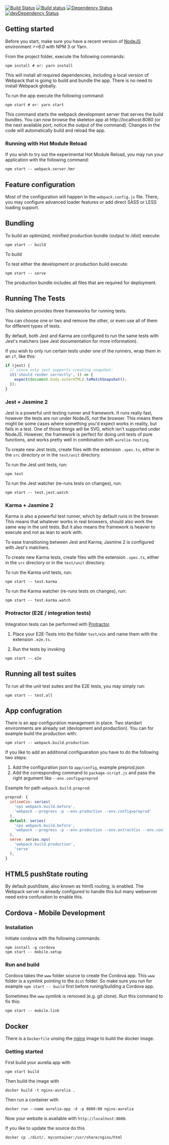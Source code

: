 [![Build Status](https://api.travis-ci.org/w3tecch/aurelia-typescript-boilerplate.svg?branch=master)](https://travis-ci.org/w3tecch/aurelia-typescript-boilerplate)
[![Build status](https://ci.appveyor.com/api/projects/status/7oyx5vxl6ue6oqsf/branch/master?svg=true)](https://ci.appveyor.com/project/dweber019/aurelia-typescript-boilerplate/branch/master)
[![Dependency Status](https://david-dm.org/w3tecch/aurelia-typescript-boilerplate.svg)](https://david-dm.org/w3tecch/aurelia-typescript-boilerplate)
[![devDependency Status](https://david-dm.org/w3tecch/aurelia-typescript-boilerplate/dev-status.svg)](https://david-dm.org/w3tecch/aurelia-typescript-boilerplate#info=devDependencies)

## Getting started

Before you start, make sure you have a recent version of [NodeJS](http://nodejs.org/) environment *>=6.0* with NPM 3 or Yarn.

From the project folder, execute the following commands:

```shell
npm install # or: yarn install
```

This will install all required dependencies, including a local version of Webpack that is going to
build and bundle the app. There is no need to install Webpack globally.

To run the app execute the following command:

```shell
npm start # or: yarn start
```

This command starts the webpack development server that serves the build bundles.
You can now browse the skeleton app at http://localhost:8080 (or the next available port, notice the output of the command). Changes in the code
will automatically build and reload the app.

### Running with Hot Module Reload

If you wish to try out the experimental Hot Module Reload, you may run your application with the following command:

```shell
npm start -- webpack.server.hmr
```

## Feature configuration

Most of the configuration will happen in the `webpack.config.js` file.
There, you may configure advanced loader features or add direct SASS or LESS loading support.

## Bundling

To build an optimized, minified production bundle (output to /dist) execute:

```shell
npm start -- build
```

To build

To test either the development or production build execute:

```shell
npm start -- serve
```

The production bundle includes all files that are required for deployment.

## Running The Tests

This skeleton provides three frameworks for running tests.

You can choose one or two and remove the other, or even use all of them for different types of tests.

By default, both Jest and Karma are configured to run the same tests with Jest's matchers (see Jest documentation for more information).

If you wish to only run certain tests under one of the runners, wrap them in an `if`, like this:

```js
if (jest) {
  // since only jest supports creating snapshot:
  it('should render correctly', () => {
    expect(document.body.outerHTML).toMatchSnapshot();
  });
}
```

### Jest + Jasmine 2

Jest is a powerful unit testing runner and framework.
It runs really fast, however the tests are run under NodeJS, not the browser.
This means there might be some cases where something you'd expect works in reality, but fails in a test. One of those things will be SVG, which isn't supported under NodeJS. However, the framework is perfect for doing unit tests of pure functions, and works pretty well in combination with `aurelia-testing`.

To create new Jest tests, create files with the extension `.spec.ts`, either in the `src` directory or in the `test/unit` directory.

To run the Jest unit tests, run:

```shell
npm test
```

To run the Jest watcher (re-runs tests on changes), run:

```shell
npm start -- test.jest.watch
```

### Karma + Jasmine 2

Karma is also a powerful test runner, which by default runs in the browser. This means that whatever works in real browsers, should also work the same way in the unit tests. But it also means the framework is heavier to execute and not as lean to work with.

To ease transitioning between Jest and Karma, Jasmine 2 is configured with Jest's matchers.

To create new Karma tests, create files with the extension `.spec.ts`, either in the `src` directory or in the `test/unit` directory.

To run the Karma unit tests, run:

```shell
npm start -- test.karma
```

To run the Karma watcher (re-runs tests on changes), run:

```shell
npm start -- test.karma.watch
```

### Protractor (E2E / integration tests)

Integration tests can be performed with [Protractor](http://angular.github.io/protractor/#/).

1. Place your E2E-Tests into the folder ```test/e2e``` and name them with the extension `.e2e.ts`.

2. Run the tests by invoking

```shell
npm start -- e2e
```

## Running all test suites

To run all the unit test suites and the E2E tests, you may simply run:

```shell
npm start -- test.all
```

## App confugration
There is an app configuration management in place. Two standart environments are already set (devlopment and production).
You can for example build the production with:

```shell
npm start -- webpack.build.production
```

If you like to add an additional configuaration you have to do the following two steps:
1. Add the configuration json to ```app/config```, example preprod.json
2. Add the corresponding command to ```package-script.js``` and pass the right argument like ```--env.config=preprod```

Example for path ```webpack.build.preprod```:
```javascript
preprod: {
  inlineCss: series(
    'nps webpack.build.before',
    'webpack --progress -p --env.production --env.config=preprod'
  ),
  default: series(
    'nps webpack.build.before',
    'webpack --progress -p --env.production --env.extractCss --env.config=preprod'
  ),
  serve: series.nps(
    'webpack.build.production',
    'serve'
  ),
}
```

## HTML5 pushState routing
By default pushState, also known as html5 routing, is enabled. The Webpack server is already configured to handle this but many webserver need
extra confuration to enable this.

## Cordova - Mobile Development

### Installation
Initiate cordova with the following commands:
```shell
npm install -g cordova
npm start -- mobile.setup
```

### Run and build
Cordova takes the ```www``` folder source to create the Cordova app. This ```www``` folder is a symlink pointing to the ```dist``` folder.
So make sure you run for example ```npm start -- build``` first before runing/building a Cordova app.

Sometimes the ```www``` symlink is removed (e.g. git clone). Run this command to fix this:
```shell
npm start -- mobile.link
```

## Docker
There is a ```Dockerfile``` unsing the [nginx](https://hub.docker.com/_/nginx/) image to build the docker image.

### Getting started
First build your aurelia app with
```shell
npm start build
```

Then build the image with
```shell
docker build -t nginx-aurelia .
```

Then run a container with
```shell
docker run --name aurelia-app -d -p 8080:80 nginx-aurelia
```
Now your website is available with ```http://localhost:8080```.

If you like to update the source do this
```shell
docker cp ./dist/. mycontainer:/usr/share/nginx/html
```
